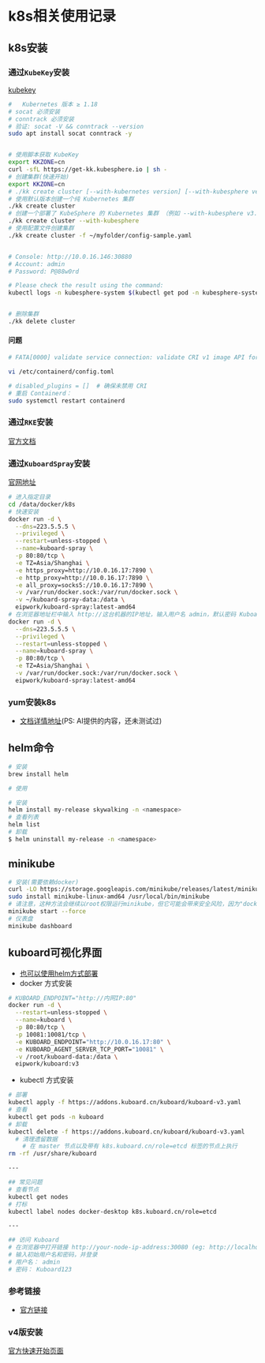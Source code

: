 
# k8s相关使用记录

## k8s安装

### 通过`KubeKey`安装

[kubekey](https://github.com/kubesphere/kubekey)

```bash
# 	Kubernetes 版本 ≥ 1.18
# socat	必须安装
# conntrack	必须安装
# 验证: socat -V && conntrack --version
sudo apt install socat conntrack -y


# 使用脚本获取 KubeKey
export KKZONE=cn
curl -sfL https://get-kk.kubesphere.io | sh -
# 创建集群(快速开始)
export KKZONE=cn
# ./kk create cluster [--with-kubernetes version] [--with-kubesphere version]
# 使用默认版本创建一个纯 Kubernetes 集群
./kk create cluster
# 创建一个部署了 KubeSphere 的 Kubernetes 集群 （例如 --with-kubesphere v3.1.0）
./kk create cluster --with-kubesphere
# 使用配置文件创建集群
./kk create cluster -f ~/myfolder/config-sample.yaml


# Console: http://10.0.16.146:30880
# Account: admin
# Password: P@88w0rd

# Please check the result using the command:
kubectl logs -n kubesphere-system $(kubectl get pod -n kubesphere-system -l 'app in (ks-install, ks-installer)' -o jsonpath='{.items[0].metadata.name}') -f


# 删除集群
./kk delete cluster
```

#### 问题

```bash
# FATA[0000] validate service connection: validate CRI v1 image API for endpoint "unix:///run/containerd/containerd.sock": rpc error: code = Unimplemented desc = unknown service runtime.v1.ImageService: Process exited with status 1

vi /etc/containerd/config.toml

# disabled_plugins = []  # 确保未禁用 CRI
# 重启 Containerd：
sudo systemctl restart containerd

```

### 通过`RKE`安装

[官方文档](https://docs.rancher.cn/docs/rke/example-yamls/_index)

### 通过`KuboardSpray`安装

[官网地址](https://kuboard-spray.cn/)

```bash
# 进入指定目录
cd /data/docker/k8s
# 快速安装
docker run -d \
  --dns=223.5.5.5 \
  --privileged \
  --restart=unless-stopped \
  --name=kuboard-spray \
  -p 80:80/tcp \
  -e TZ=Asia/Shanghai \
  -e https_proxy=http://10.0.16.17:7890 \
  -e http_proxy=http://10.0.16.17:7890 \
  -e all_proxy=socks5://10.0.16.17:7890 \
  -v /var/run/docker.sock:/var/run/docker.sock \
  -v ~/kuboard-spray-data:/data \
  eipwork/kuboard-spray:latest-amd64
# 在浏览器地址栏中输入 http://这台机器的IP地址，输入用户名 admin，默认密码 Kuboard123
docker run -d \
  --dns=223.5.5.5 \
  --privileged \
  --restart=unless-stopped \
  --name=kuboard-spray \
  -p 80:80/tcp \
  -e TZ=Asia/Shanghai \
  -v /var/run/docker.sock:/var/run/docker.sock \
  eipwork/kuboard-spray:latest-amd64
```

### yum安装k8s

- [文档详情地址](./docs/temp/yum安装k8s.md)(PS: AI提供的内容，还未测试过)

## helm命令

```bash
# 安装
brew install helm

# 使用

# 安装
helm install my-release skywalking -n <namespace>
# 查看列表
helm list
# 卸载
$ helm uninstall my-release -n <namespace>
```

## minikube

```bash
# 安装(需要依赖docker)
curl -LO https://storage.googleapis.com/minikube/releases/latest/minikube-linux-amd64
sudo install minikube-linux-amd64 /usr/local/bin/minikube
# 请注意，这种方法会继续以root权限运行minikube，但它可能会带来安全风险，因为"docker"驱动不应该以root权限使用。
minikube start --force
# 仪表盘
minikube dashboard
```

## kuboard可视化界面

- [也可以使用helm方式部署](./kuboard/doc.md)
- docker 方式安装

```bash
# KUBOARD_ENDPOINT="http://内网IP:80"
docker run -d \
  --restart=unless-stopped \
  --name=kuboard \
  -p 80:80/tcp \
  -p 10081:10081/tcp \
  -e KUBOARD_ENDPOINT="http://10.0.16.17:80" \
  -e KUBOARD_AGENT_SERVER_TCP_PORT="10081" \
  -v /root/kuboard-data:/data \
  eipwork/kuboard:v3
```

- kubectl 方式安装

```bash
# 部署
kubectl apply -f https://addons.kuboard.cn/kuboard/kuboard-v3.yaml
# 查看
kubectl get pods -n kuboard
# 卸载
kubectl delete -f https://addons.kuboard.cn/kuboard/kuboard-v3.yaml
  # 清理遗留数据
    # 在 master 节点以及带有 k8s.kuboard.cn/role=etcd 标签的节点上执行
rm -rf /usr/share/kuboard

---

## 常见问题
# 查看节点
kubectl get nodes
# 打标
kubectl label nodes docker-desktop k8s.kuboard.cn/role=etcd

---

## 访问 Kuboard
# 在浏览器中打开链接 http://your-node-ip-address:30080 (eg: http://localhost:30080)
# 输入初始用户名和密码，并登录
# 用户名： admin
# 密码： Kuboard123
```

### 参考链接

- [官方链接](https://kuboard.cn/install/v3/install-in-k8s.html#%E5%AE%89%E8%A3%85)

### v4版安装

[官方快速开始页面](https://www.kuboard.cn/v4/install/quickstart.html#%E9%9B%86%E6%88%90%E5%A4%96%E9%83%A8%E7%94%A8%E6%88%B7%E5%BA%93)
